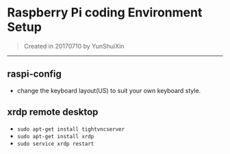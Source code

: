 
# Raspberry Pi coding Environment Setup
> Created in 20170710 by YunShuiXin

---

## raspi-config
+ change the keyboard layout(US) to suit your own keyboard style.

## xrdp remote desktop
+ `sudo apt-get install tightvncserver`
+ `sudo apt-get install xrdp`
+ `sudo service xrdp restart`
